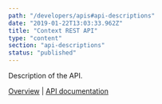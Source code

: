 ```yaml
---
path: "/developers/apis#api-descriptions"
date: "2019-01-22T13:03:33.962Z"
title: "Context REST API"
type: "content"
section: "api-descriptions"
status: "published"
---
```

Description of the API. 

[Overview](/developers/apis/ceontext-rest-api) | [API documentation](https://docs.oftrust.net/#loginapi)
